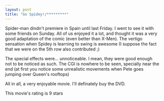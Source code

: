 ```yaml
---
layout: post
title: "Go Spidey!/*********"
---
```


Spider-man dindn't premiere in Spain until last Friday. I went to see it with some friends on Sunday. All of us enjoyed it a lot, and thought it was a very good adaptation of the comic (even better than X-Men). The vertigo sensation when Spidey is learning to swing is awesome (I suppose the fact that we were on the 5th row also contributed ;)

The special effects were... unnoticeable. I mean, they were good enough not to be noticed as such. The CGI is nowhere to be seen, specially near the end (at first you notice some unrealistic movements when Pete goes jumping over Queen's rooftops)

All in all, a very enjoyable movie. I'll definately buy the DVD.

This movie's rating is 9 stars
